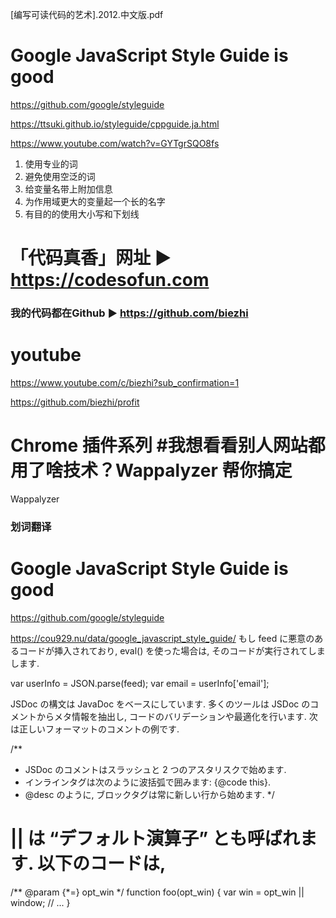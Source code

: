 [编写可读代码的艺术].2012.中文版.pdf

# Google JavaScript Style Guide is good
https://github.com/google/styleguide

https://ttsuki.github.io/styleguide/cppguide.ja.html

https://www.youtube.com/watch?v=GYTgrSQO8fs

1. 使用专业的词
2. 避免使用空泛的词
3. 给变量名带上附加信息
4. 为作用域更大的变量起一个长的名字
5. 有目的的使用大小写和下划线

# 「代码真香」网址 ► https://codesofun.com
### 我的代码都在Github ► https://github.com/biezhi

# youtube
https://www.youtube.com/c/biezhi?sub_confirmation=1

https://github.com/biezhi/profit

# Chrome 插件系列 #我想看看别人网站都用了啥技术？Wappalyzer 帮你搞定
Wappalyzer
### 划词翻译 


# Google JavaScript Style Guide is good
https://github.com/google/styleguide

https://cou929.nu/data/google_javascript_style_guide/
もし feed に悪意のあるコードが挿入されており, eval() を使った場合は, そのコードが実行されてしまします.

var userInfo = JSON.parse(feed);
var email = userInfo['email'];

JSDoc の構文は JavaDoc をベースにしています. 多くのツールは JSDoc のコメントからメタ情報を抽出し, コードのバリデーションや最適化を行います. 次は正しいフォーマットのコメントの例です.

/**
 * JSDoc のコメントはスラッシュと 2 つのアスタリスクで始めます.
 * インラインタグは次のように波括弧で囲みます: {@code this}.
 * @desc のように, ブロックタグは常に新しい行から始めます.
 */
 
# || は “デフォルト演算子” とも呼ばれます. 以下のコードは,
/** @param {*=} opt_win */
function foo(opt_win) {
  var win = opt_win || window;
  // ...
}
